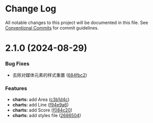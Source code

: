 # Change Log

All notable changes to this project will be documented in this file.
See [Conventional Commits](https://conventionalcommits.org) for commit guidelines.

# 2.1.0 (2024-08-29)

### Bug Fixes

- 去除对媒体元素的样式重置 ([684fbc2](https://github.com/sensoro/sensoro-design-next/commit/684fbc2b7d6dffce82485a86251cf0a383c885e6))

### Features

- **charts:** add Area ([c3b1d4c](https://github.com/sensoro/sensoro-design-next/commit/c3b1d4c1a2ed0622b2c1f2cc5b117d3f2de91faf))
- **charts:** add Line ([f94e9a6](https://github.com/sensoro/sensoro-design-next/commit/f94e9a65a5f8912b15942d954d09a7007448a37d))
- **charts:** add Score ([f084c20](https://github.com/sensoro/sensoro-design-next/commit/f084c2023ead3fc400110d3013659259564a4f04))
- **charts:** add styles file ([2686504](https://github.com/sensoro/sensoro-design-next/commit/2686504705fcb060d2fe8e84f866754017eb2170))
